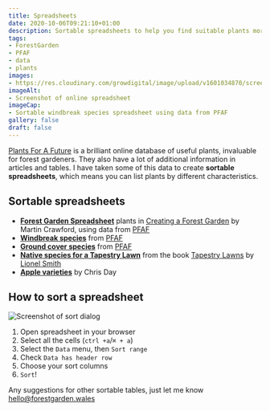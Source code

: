 ```yaml
---
title: Spreadsheets
date: 2020-10-06T09:21:10+01:00
description: Sortable spreadsheets to help you find suitable plants more easily
tags: 
- ForestGarden
- PFAF
- data
- plants
images: 
- https://res.cloudinary.com/growdigital/image/upload/v1601034870/screenshot-windbreaks-pfaf-spreadsheet.png
imageAlt:
- Screenshot of online spreadsheet
imageCap:
- Sortable windbreak species spreadsheet using data from PFAF
gallery: false
draft: false
---
```


[Plants For A Future](https://pfaf.org/) is a brilliant online database of useful plants, invaluable for forest gardeners. They also have a lot of additional information in articles and tables. I have taken some of this data to create **sortable spreadsheets**, which means you can list plants by different characteristics.

## Sortable spreadsheets

* **[Forest Garden Spreadsheet](https://bit.ly/forest-garden-spreadsheet)** plants in [Creating a Forest Garden](https://www.agroforestry.co.uk/product/creating-a-forest-garden-2/) by Martin Crawford, using data from [PFAF](https://pfaf.org/)
* **[Windbreak species](https://bit.ly/windbreak-spreadsheet)** from [PFAF](https://pfaf.org/user/cmspage.aspx?pageid=248)
* **[Ground cover species](https://bit.ly/ground-cover-spreadsheet)** from [PFAF](https://pfaf.org/user/cmspage.aspx?pageid=261)
* **[Native species for a Tapestry Lawn](https://bit.ly/tapestry-lawn-natives)** from the book [Tapestry Lawns](https://www.routledge.com/Tapestry-Lawns-Freed-from-Grass-and-Full-of-Flowers-1st-Edition/Smith/p/book/9780367144036) by [Lionel Smith](https://www.grassfreelawns.co.uk/index.html)
* **[Apple varieties](https://bit.ly/apple-spreadsheet)** by Chris Day

## How to sort a spreadsheet

![Screenshot of sort dialog](https://res.cloudinary.com/growdigital/image/upload/v1601035154/screenshot-sort-windbreak-spreadsheet.png)

1. Open spreadsheet in your browser
2. Select all the cells (`ctrl +a`/`⌘ + a`)
3. Select the `Data` menu, then `Sort range`
4. Check `Data has header row`
5. Choose your sort columns
6. `Sort`!

Any suggestions for other sortable tables, just let me know <hello@forestgarden.wales>
